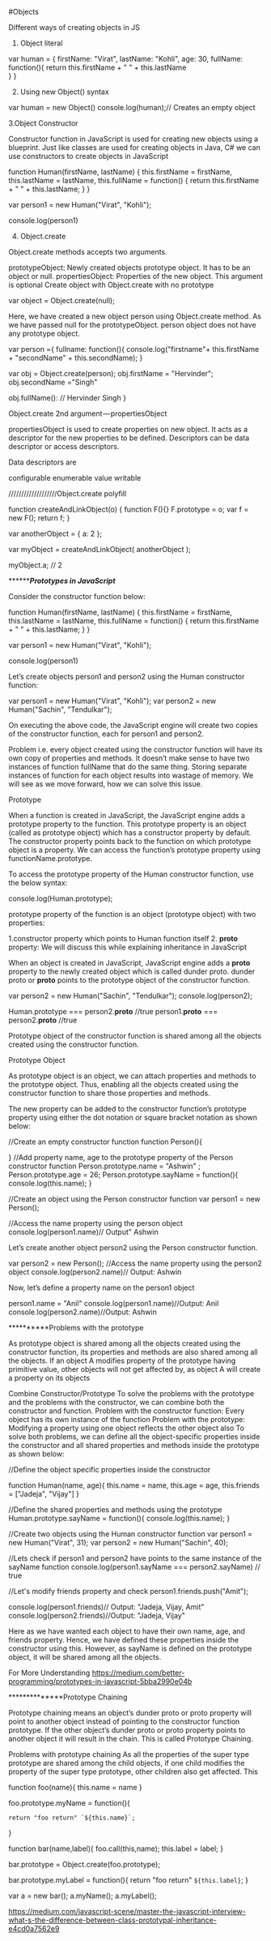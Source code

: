 #Objects

Different ways of creating objects in JS

1. Object literal

var human = {
	firstName: "Virat",
	lastName: "Kohli",
	age: 30,
	fullName: function(){
		return this.firstName + " " + this.lastName		
	}
}

2. Using new Object() syntax

var human = new Object()
console.log(human);// Creates an empty object

3.Object Constructor

Constructor function in JavaScript is used for creating new objects using a blueprint. Just like classes are used for creating objects in Java, C# we can use constructors to create objects in JavaScript

function Human(firstName, lastName) {
	this.firstName = firstName,
	this.lastName = lastName,
	this.fullName = function() {
		return this.firstName + " " + this.lastName;
	}
}

var person1 = new Human("Virat", "Kohli");

console.log(person1)

4. Object.create

Object.create methods accepts two arguments.

prototypeObject: Newly created objects prototype object. It has to be an object or null.
propertiesObject: Properties of the new object. This argument is optional
Create object with Object.create with no prototype

var object = Object.create(null);

Here, we have created a new object person using Object.create method. As we have passed null for the prototypeObject. person object does not have any prototype object.

var person ={
 fullname: function(){
   console.log("firstname"+ this.firstName + "secondName" + this.secondName);
 }
 
 var obj = Object.create(person);
 obj.firstName = "Hervinder";
 obj.secondName ="Singh"
 
 obj.fullName(): // Hervinder Singh
}


Object.create 2nd argument — propertiesObject

propertiesObject is used to create properties on new object. It acts as a descriptor for the new properties to be defined. Descriptors can be data descriptor or access descriptors.

Data descriptors are

configurable
enumerable
value
writable


///////////////////Object.create polyfill

function createAndLinkObject(o) {
	function F(){}
    F.prototype = o;
    var f = new F();
	return f;
}

var anotherObject = {
	a: 2
};

var myObject = createAndLinkObject( anotherObject );

myObject.a; // 2



*******************Prototypes in JavaScript*************

Consider the constructor function below:

function Human(firstName, lastName) {
	this.firstName = firstName,
	this.lastName = lastName,
	this.fullName = function() {
		return this.firstName + " " + this.lastName;
	}
}

var person1 = new Human("Virat", "Kohli");

console.log(person1)

Let’s create objects person1 and person2 using the Human constructor function:

var person1 = new Human("Virat", "Kohli");
var person2 = new Human("Sachin", "Tendulkar");

On executing the above code, the JavaScript engine will create two copies of the constructor function, each for person1 and person2.

Problem 
i.e. every object created using the constructor function will have its own copy of properties and methods. It doesn’t make sense to have two instances of function fullName that do the same thing. Storing separate instances of function for each object results into wastage of memory. We will see as we move forward, how we can solve this issue.


Prototype

When a function is created in JavaScript, the JavaScript engine adds a prototype property to the function. This prototype property is an object (called as prototype object) which has a constructor property by default. The constructor property points back to the function on which prototype object is a property. We can access the function’s prototype property using functionName.prototype.

To access the prototype property of the Human constructor function, use the below syntax:

console.log(Human.prototype);

prototype property of the function is an object (prototype object) with two properties:

1.constructor property which points to Human function itself
2. __proto__ property: We will discuss this while explaining inheritance in JavaScript

When an object is created in JavaScript, JavaScript engine adds a __proto__ property to the newly created object which is called dunder proto. dunder proto or __proto__ points to the prototype object of the constructor function.

var person2 = new Human("Sachin", "Tendulkar");
console.log(person2);

Human.prototype === person2.__proto__ //true
person1.__proto__ === person2.__proto__ //true



Prototype object of the constructor function is shared among all the objects created using the constructor function.

Prototype Object


As prototype object is an object, we can attach properties and methods to the prototype object. Thus, enabling all the objects created using the constructor function to share those properties and methods.

The new property can be added to the constructor function’s prototype property using either the dot notation or square bracket notation as shown below:



//Create an empty constructor function
function Person(){

}
//Add property name, age to the prototype property of the Person constructor function
Person.prototype.name = "Ashwin" ;
Person.prototype.age = 26;
Person.prototype.sayName = function(){
	console.log(this.name);
}

//Create an object using the Person constructor function
var person1 = new Person();

//Access the name property using the person object
console.log(person1.name)// Output" Ashwin


Let’s create another object person2 using the Person constructor function.

var person2 = new Person();
//Access the name property using the person2 object
console.log(person2.name)// Output: Ashwin

Now, let’s define a property name on the person1 object

person1.name = "Anil"
console.log(person1.name)//Output: Anil
console.log(person2.name)//Output: Ashwin


**********Problems with the prototype 

As prototype object is shared among all the objects created using the constructor function, its properties and methods are also shared among all the objects. If an object A modifies property of the prototype having primitive value, other objects will not get affected by, as object A will create a property on its objects



Combine Constructor/Prototype
To solve the problems with the prototype and the problems with the constructor, we can combine both the constructor and function.
Problem with the constructor function: Every object has its own instance of the function
Problem with the prototype: Modifying a property using one object reflects the other object also
To solve both problems, we can define all the object-specific properties inside the constructor and all shared properties and methods inside the prototype as shown below:

//Define the object specific properties inside the constructor

function Human(name, age){
	this.name = name,
	this.age = age,
	this.friends = ["Jadeja", "Vijay"]
}

//Define the shared properties and methods using the prototype
Human.prototype.sayName = function(){
	console.log(this.name);
}

//Create two objects using the Human constructor function
var person1 = new Human("Virat", 31);
var person2 = new Human("Sachin", 40);

//Lets check if person1 and person2 have points to the same instance of the sayName function
console.log(person1.sayName === person2.sayName) // true

//Let's modify friends property and check
person1.friends.push("Amit");

console.log(person1.friends)// Output: "Jadeja, Vijay, Amit"
console.log(person2.friends)//Output: "Jadeja, Vijay"


Here as we have wanted each object to have their own name, age, and friends property. Hence, we have defined these properties inside the constructor using this. However, as sayName is defined on the prototype object, it will be shared among all the objects.


For More Understanding https://medium.com/better-programming/prototypes-in-javascript-5bba2990e04b



**************Prototype Chaining

Prototype chaining means an object’s dunder proto or proto property will point to another object instead of pointing to the constructor function prototype. If the other object’s dunder proto or proto property points to another object it will result in the chain. This is called Prototype Chaining.


Problems with prototype chaining
As all the properties of the super type prototype are shared among the child objects, if one child modifies the property of the super type prototype, other children also get affected. This

function foo(name){
    this.name = name
}

foo.prototype.myName = function(){

    return "foo return" `${this.name}`; 
}

function bar(name,label){
       foo.call(this,name);
       this.label = label;
} 

bar.prototype = Object.create(foo.prototype);

bar.prototype.myLabel = function(){
    return "foo return" `${this.label}`; 
}

var a = new bar();
a.myName();
a.myLabel();


https://medium.com/javascript-scene/master-the-javascript-interview-what-s-the-difference-between-class-prototypal-inheritance-e4cd0a7562e9

